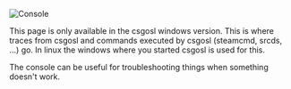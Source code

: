 ![Console](https://raw.githubusercontent.com/wiki/lenosisnickerboa/csgosl/pics/config-page-console.jpg)

This page is only available in the csgosl windows version. This is where traces from csgosl and commands executed by csgosl (steamcmd, srcds, ...) go. In linux the windows where you started csgosl is used for this.

The console can be useful for troubleshooting things when something doesn't work. 
